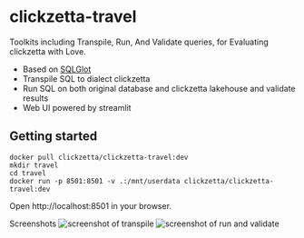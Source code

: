 # clickzetta-travel

Toolkits including Transpile, Run, And Validate queries, for Evaluating clickzetta with Love.

- Based on [SQLGlot](https://sqlglot.com)
- Transpile SQL to dialect clickzetta
- Run SQL on both original database and clickzetta lakehouse and validate results
- Web UI powered by streamlit

## Getting started

```shell
docker pull clickzetta/clickzetta-travel:dev
mkdir travel
cd travel
docker run -p 8501:8501 -v .:/mnt/userdata clickzetta/clickzetta-travel:dev
```

Open http://localhost:8501 in your browser.

Screenshots
![screenshot of transpile](screenshot-1.png)
![screenshot of run and validate](screenshot-2.png)